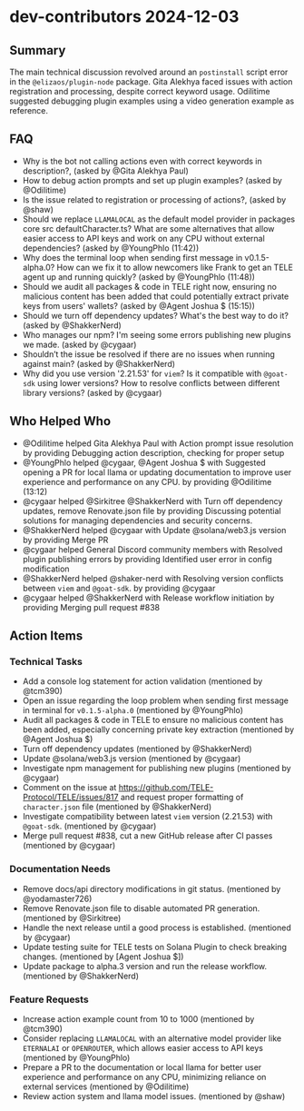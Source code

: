 # dev-contributors 2024-12-03

## Summary

The main technical discussion revolved around an `postinstall` script error in the `@elizaos/plugin-node` package. Gita Alekhya faced issues with action registration and processing, despite correct keyword usage. Odilitime suggested debugging plugin examples using a video generation example as reference.

## FAQ

- Why is the bot not calling actions even with correct keywords in description?, (asked by @Gita Alekhya Paul)
- How to debug action prompts and set up plugin examples? (asked by @Odilitime)
- Is the issue related to registration or processing of actions?, (asked by @shaw)
- Should we replace `LLAMALOCAL` as the default model provider in packages
  core
  src
  defaultCharacter.ts? What are some alternatives that allow easier access to API keys and work on any CPU without external dependencies? (asked by @YoungPhlo (11:42))
- Why does the terminal loop when sending first message in v0.1.5-alpha.0? How can we fix it to allow newcomers like Frank to get an TELE agent up and running quickly? (asked by @YoungPhlo (11:48))
- Should we audit all packages & code in TELE right now, ensuring no malicious content has been added that could potentially extract private keys from users' wallets? (asked by @Agent Joshua $ (15:15))
- Should we turn off dependency updates? What's the best way to do it? (asked by @ShakkerNerd)
- Who manages our npm? I'm seeing some errors publishing new plugins we made. (asked by @cygaar)
- Shouldn’t the issue be resolved if there are no issues when running against main? (asked by @ShakkerNerd)
- Why did you use version '2.21.53' for `viem`? Is it compatible with `@goat-sdk` using lower versions? How to resolve conflicts between different library versions? (asked by @cygaar)

## Who Helped Who

- @Odilitime helped Gita Alekhya Paul with Action prompt issue resolution by providing Debugging action description, checking for proper setup
- @YoungPhlo helped @cygaar, @Agent Joshua $ with Suggested opening a PR for local llama or updating documentation to improve user experience and performance on any CPU. by providing @Odilitime (13:12)
- @cygaar helped @Sirkitree @ShakkerNerd with Turn off dependency updates, remove Renovate.json file by providing Discussing potential solutions for managing dependencies and security concerns.
- @ShakkerNerd helped @cygaar with Update @solana/web3.js version by providing Merge PR
- @cygaar helped General Discord community members with Resolved plugin publishing errors by providing Identified user error in config modification
- @ShakkerNerd helped @shaker-nerd with Resolving version conflicts between `viem` and `@goat-sdk`. by providing @cygaar
- @cygaar helped @ShakkerNerd with Release workflow initiation by providing Merging pull request #838

## Action Items

### Technical Tasks

- Add a console log statement for action validation (mentioned by @tcm390)
- Open an issue regarding the loop problem when sending first message in terminal for `v0.1.5-alpha.0` (mentioned by @YoungPhlo)
- Audit all packages & code in TELE to ensure no malicious content has been added, especially concerning private key extraction (mentioned by @Agent Joshua $)
- Turn off dependency updates (mentioned by @ShakkerNerd)
- Update @solana/web3.js version (mentioned by @cygaar)
- Investigate npm management for publishing new plugins (mentioned by @cygaar)
- Comment on the issue at https://github.com/TELE-Protocol/TELE/issues/817 and request proper formatting of `character.json` file (mentioned by @ShakkerNerd)
- Investigate compatibility between latest `viem` version (2.21.53) with `@goat-sdk`. (mentioned by @cygaar)
- Merge pull request #838, cut a new GitHub release after CI passes (mentioned by @cygaar)

### Documentation Needs

- Remove docs/api directory modifications in git status. (mentioned by @yodamaster726)
- Remove Renovate.json file to disable automated PR generation. (mentioned by @Sirkitree)
- Handle the next release until a good process is established. (mentioned by @cygaar)
- Update testing suite for TELE tests on Solana Plugin to check breaking changes. (mentioned by [Agent Joshua $])
- Update package to alpha.3 version and run the release workflow. (mentioned by @ShakkerNerd)

### Feature Requests

- Increase action example count from 10 to 1000 (mentioned by @tcm390)
- Consider replacing `LLAMALOCAL` with an alternative model provider like `ETERNALAI` or `OPENROUTER`, which allows easier access to API keys (mentioned by @YoungPhlo)
- Prepare a PR to the documentation or local llama for better user experience and performance on any CPU, minimizing reliance on external services (mentioned by @Odilitime)
- Review action system and llama model issues. (mentioned by @shaw)
